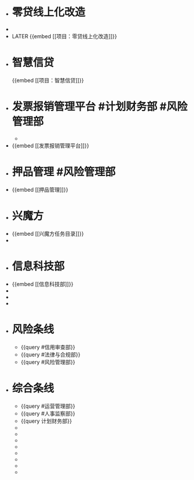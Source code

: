 - # 零贷线上化改造
-
- LATER {{embed [[项目：零贷线上化改造]]}}
- # 智慧信贷
  {{embed [[项目：智慧信贷]]}}
- # 发票报销管理平台 #计划财务部 #风险管理部
	-
- {{embed [[发票报销管理平台]]}}
- # 押品管理 #风险管理部
- {{embed [[押品管理]]}}
- # 兴魔方
- {{embed [[兴魔方任务目录]]}}
-
- # 信息科技部
- {{embed [[信息科技部]]}}
-
-
-
- # 风险条线
	- {{query #信用审查部}}
	- {{query #法律与合规部}}
	- {{query #风险管理部}}
- # 综合条线
	- {{query #运营管理部}}
	- {{query #人事监察部}}
	- {{query 计划财务部}}
	-
	-
	-
	-
	-
	-
	-
	-